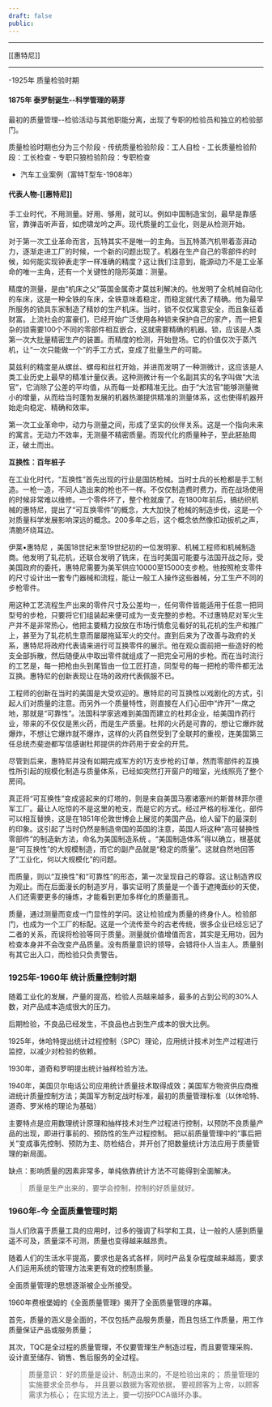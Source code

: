 ```yaml
---
draft: false
public:
---
```

---

[[惠特尼]]

---

-1925年 质量检验时期
#### 1875年 泰罗制诞生--科学管理的萌芽
最初的质量管理--检验活动与其他职能分离，出现了专职的检验员和独立的检验部门。

质量检验时期也分为三个阶段
	- 传统质量检验阶段：工人自检
	- 工长质量检验阶段：工长检查
	- 专职只狼检验阶段：专职检查
-  汽车工业案例（富特T型车-1908年）

#### 代表人物-[[惠特尼]]
手工业时代，不用测量。好用、够用，就可以。例如中国制造宝剑，最早是靠感官，靠弹击听声音，如虎啸龙吟之声。现代质量的工业化，则是从检测开始。

对于第一次工业革命而言，瓦特其实不是唯一的主角。当瓦特蒸汽机带着澎湃动力，逐渐走进工厂的时候，一个新的问题出现了。机器在生产自己的零部件的时候，如何能实现钟表走字一样准确的精度？这让我们注意到，能源动力不是工业革命的唯一主角，还有一个关键性的隐形英雄：测量。

精度的测量，是由“机床之父”英国金属奇才莫兹利解决的。他发明了全机械自动化的车床，这是一种全铁的车床，全铁意味着稳定，而稳定就代表了精确。他为最早所服务的锁具东家制造了精妙的生产机床。当时，锁不仅仅寓意安全，而且象征着财富。上流社会的富豪们，已经开始广泛使用各种锁来保护自己的家产，而一把复杂的锁需要100个不同的零部件相互嵌合，这就需要精确的机器。锁，应该是人类第一次大批量精密生产的装置。而精度的检测，开始登场。它的价值仅次于蒸汽机，让“一次只能做一个”的手工方式，变成了批量生产的可能。

莫兹利的精度是从螺丝、螺母和丝杠开始，并进而发明了一种测微计，这应该是人类工业历史上最早的精准计量仪表。这种测微计有一个名副其实的名字叫做“大法官”，它消除了公差的平均值，从而每一处都精准无比。由于“大法官”能够测量微小的增量，从而给当时蓬勃发展的机器热潮提供精准的测量体系，这也使得机器开始走向稳定、精确和效率。

第一次工业革命中，动力与测量之间，形成了坚实的伙伴关系。这是一个指向未来的寓言。无动力不效率，无测量不精密质量。而现代化的质量种子，至此胚胎周正，破土而出。

**互换性：百年桩子**

在工业化时代，“互换性”首先出现的行业是国防枪械。当时士兵的长枪都是手工制造。一枪一造，不同人造出来的枪也不一样。不仅仅制造费时费力，而在战场使用的时候非常难以维修。一个零件坏了，整个枪就废了。在1800年前后，搞纺织机械的惠特尼，提出了“可互换零件”的概念，大大加快了枪械的制造步伐，这是一个对质量科学发展影响深远的概念。200多年之后，这个概念依然像扣动扳机之声，清脆环绕耳边。

伊莱•惠特尼 ，美国18世纪末至19世纪初的一位发明家、机械工程师和机械制造商。他发明了轧花机，还联合发明了铣床，在当时美国可能要与法国开战之际，受美国政府的委托，惠特尼需要为美军供应10000至15000支步枪。他按照枪支零件的尺寸设计出一套专门器械和流程，能让一般工人操作这些器械，分工生产不同的步枪零件。

用这种工艺流程生产出来的零件尺寸及公差均一，任何零件皆能适用于任意一把同型号的步枪，只要将它们组装起来便可成为一支完整的步枪。不过惠特尼对军火生产并不是非常热心，他把主要精力投放在市场行情愈见看好的轧花机的生产和推广上，甚至为了轧花机生意而屡屡拖延军火的交付。直到后来为了改善与政府的关系，惠特尼将政府代表请来进行可互换零件的展示。他在观众面前把一些造好的枪支全部拆散，然后随便从中取出零件就组成了一把完全可用的步枪。而在当时流行的工艺是，每一把枪由头到尾皆由一位工匠打造，同型号的每一把枪的零件都无法互换。惠特尼的创新表现让在场的政府代表佩服不已。

工程师的创新在当时的美国是大受欢迎的。惠特尼的可互换性以戏剧化的方式，引起人们对质量的注意。而另外一个质量特性，则直接在人们心田中“炸开”一席之地，那就是“可靠性”。法国科学家逃难到美国而建立的杜邦企业，给美国炸药行业，带来的不仅仅是黑火药，而是生产质量。杜邦的火药是可靠的，想让它爆炸就爆炸，不想让它爆炸就不爆炸，这样的火药自然受到了全联邦的重视，连美国第三任总统杰斐逊都写信感谢杜邦提供的炸药用于安全的开荒。

尽管到后来，惠特尼并没有如期完成军方的1万支步枪的订单，然而零部件的互换性所引起的规模化制造与质量体系，已经如突然打开窗户的暗室，光线照亮了整个房间。

真正将“可互换性”变成竖起来的灯塔的，则是来自美国马塞诸塞州的斯普林菲尔德军工厂。最让人吃惊的不是这里的枪支，而是它的方式。经过严格的标准化，部件可以相互替换，这是在1851年伦敦世博会上展览的美国产品，给人留下的最深刻的印象。这引起了当时仍然是制造帝国的英国的注意，英国人将这种“高可替换性零部件”的制造新方法，命名为美国制造系统 。“美国制造体系”得以确立，根基就是“可互换性”的大规模制造，而它的副产品就是“稳定的质量”。这就自然地回答了“工业化，何以大规模化”的问题。

而质量，则以“互换性”和“可靠性”的形态，第一次呈现自己的尊容。这让制造界叹为观止。而在后面漫长的制造岁月，事实证明了质量是一个善于遮掩面纱的天使，人们还需要更多的锤炼，才能看到更加多样化的质量面孔。

质量，通过测量而变成一门显性的学问。这让检验成为质量的终身仆人。检验部门，也成为一个工厂的标配。这是一个流传至今的古老传统，很多企业已经忘记了二者的关系，而误将检验等同于质量。测量就价值增值而言，其实是无用功，因为检查本身并不会改变产品质量。没有质量意识的领导，会错将仆人当主人。质量别有其它出入口，而检验只负责警告。

### 1925年-1960年 统计质量控制时期
随着工业化的发展，产量的提高，检验人员越来越多，最多的占到公司的30%人数，对产品成本造成很大的压力。

后期检验，不良品已经发生，不良品也占到生产成本的很大比例。

1925年，休哈特提出统计过程控制（SPC）理论，应用统计技术对生产过程进行监控，以减少对检验的依赖。

1930年，道奇和罗明提出统计抽样检验方法。

1940年，美国贝尔电话公司应用统计质量技术取得成效；美国军方物资供应商推进统计质量控制方法；美国军方制定战时标准，最初的质量管理标准（以休哈特、道奇、罗米格的理论为基础）

主要特点是应用数理统计原理和抽样技术对生产过程进行控制，以预防不良质量产品的出现，即进行事前的、预防性的生产过程控制。 把以前质量管理中的“事后把关”变成事先控制、预防为主、防检结合，并开创了把数量统计方法应用于质量管理的新局面。

缺点：影响质量的因素非常多，单纯依靠统计方法不可能得到全面解决。

> 质量是生产出来的，要学会控制，控制的好质量就好。

### 1960年-今 全面质量管理时期

当人们欣喜于质量工具的应用时，过多的强调了科学和工具，让一般的人感到质量遥不可及，质量深不可测，质量也变得越来越昂贵。

随着人们的生活水平提高，要求也是各式各样，同时产品复杂程度越来越高，要求人们运用系统的管理方法来更有效的控制质量。

全面质量管理的思想逐渐被企业所接受。

1960年费根堡姆的《全面质量管理》揭开了全面质量管理的序幕。

首先，质量的涵义是全面的，不仅包括产品服务质量，而且包括工作质量，用工作质量保证产品或服务质量；

其次，TQC是全过程的质量管理，不仅要管理生产制造过程，而且要管理采购、设计直至储存、销售、售后服务的全过程。

> 质量意识：
> 好的质量是设计、制造出来的，不是检验出来的；
> 质量管理的实施要求全员参与，
   并且要以数据为客观依据，
   要视顾客为上帝，以顾客需求为核心；
   在实现方法上，要一切按PDCA循环办事。

